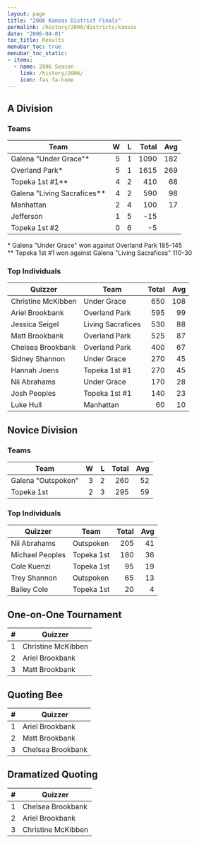 ```yaml
---
layout: page
title: "2006 Kansas District Finals"
permalink: /history/2006/districts/kansas
date: "2006-04-01"
toc_title: Results
menubar_toc: true
menubar_toc_static:
- items:
  - name: 2006 Season
    link: /history/2006/
    icon: fas fa-home
---
```


## A Division

### Teams

| Team                        |    W |    L | Total |  Avg |
| --------------------------- | ---: | ---: | ----: | ---: |
| Galena "Under Grace"*       |    5 |    1 |  1090 |  182 |
| Overland Park*              |    5 |    1 |  1615 |  269 |
| Topeka 1st #1**             |    4 |    2 |   410 |   68 |
| Galena "Living Sacrafices** |    4 |    2 |   590 |   98 |
| Manhattan                   |    2 |    4 |   100 |   17 |
| Jefferson                   |    1 |    5 |   -15 |      |
| Topeka 1st #2               |    0 |    6 |    -5 |      |

\* Galena "Under Grace" won against Overland Park 185-145\
\*\* Topeka 1st #1 won against Galena "Living Sacrafices" 110-30

### Top Individuals

| Quizzer            | Team              | Total |  Avg |
| ------------------ | ----------------- | ----: | ---: |
| Christine McKibben | Under Grace       |   650 |  108 |
| Ariel Brookbank    | Overland Park     |   595 |   99 |
| Jessica Seigel     | Living Sacrafices |   530 |   88 |
| Matt Brookbank     | Overland Park     |   525 |   87 |
| Chelsea Brookbank  | Overland Park     |   400 |   67 |
| Sidney Shannon     | Under Grace       |   270 |   45 |
| Hannah Joens       | Topeka 1st #1     |   270 |   45 |
| Nii Abrahams       | Under Grace       |   170 |   28 |
| Josh Peoples       | Topeka 1st #1     |   140 |   23 |
| Luke Hull          | Manhattan         |    60 |   10 |

## Novice Division

### Teams

| Team               |    W |    L | Total |  Avg |
| ------------------ | ---: | ---: | ----: | ---: |
| Galena "Outspoken" |    3 |    2 |   260 |   52 |
| Topeka 1st         |    2 |    3 |   295 |   59 |

### Top Individuals

| Quizzer         | Team       | Total |  Avg |
| --------------- | ---------- | ----: | ---: |
| Nii Abrahams    | Outspoken  |   205 |   41 |
| Michael Peoples | Topeka 1st |   180 |   36 |
| Cole Kuenzi     | Topeka 1st |    95 |   19 |
| Trey Shannon    | Outspoken  |    65 |   13 |
| Bailey Cole     | Topeka 1st |    20 |    4 |

## One-on-One Tournament

|    # | Quizzer            |
| ---: | ------------------ |
|    1 | Christine McKibben |
|    2 | Ariel Brookbank    |
|    3 | Matt Brookbank     |

## Quoting Bee

|    # | Quizzer           |
| ---: | ----------------- |
|    1 | Ariel Brookbank   |
|    2 | Matt Brookbank    |
|    3 | Chelsea Brookbank |

## Dramatized Quoting

|    # | Quizzer            |
| ---: | ------------------ |
|    1 | Chelsea Brookbank  |
|    2 | Ariel Brookbank    |
|    3 | Christine McKibben |
